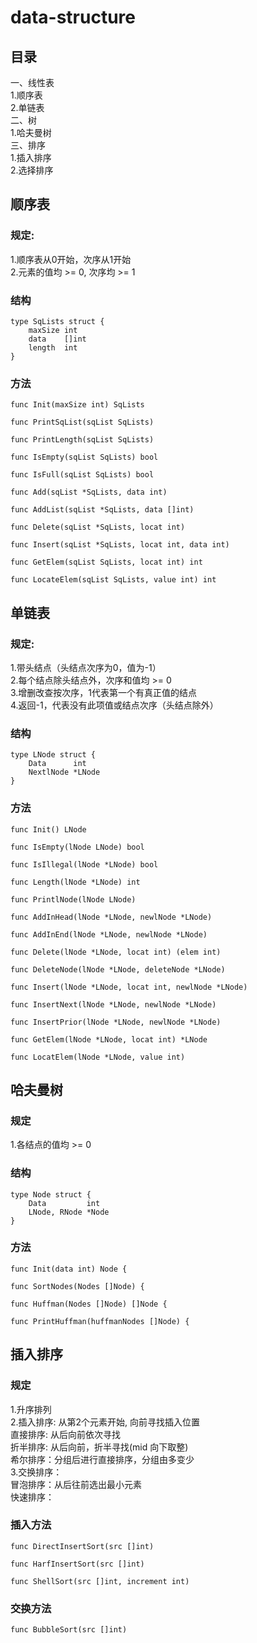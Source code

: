 # data-structure
## 目录
一、线性表  <br>
1.顺序表  <br>
2.单链表  <br>
二、树  <br>
1.哈夫曼树  <br>
三、排序  <br>
1.插入排序  <br>
2.选择排序  <br>
## 顺序表
### 规定: 
1.顺序表从0开始，次序从1开始  <br>
2.元素的值均 >= 0, 次序均 >= 1  <br>
### 结构
```
type SqLists struct {
	maxSize int
	data    []int
	length  int
}
```
### 方法
```
func Init(maxSize int) SqLists

func PrintSqList(sqList SqLists)

func PrintLength(sqList SqLists)

func IsEmpty(sqList SqLists) bool

func IsFull(sqList SqLists) bool 

func Add(sqList *SqLists, data int) 

func AddList(sqList *SqLists, data []int) 

func Delete(sqList *SqLists, locat int) 

func Insert(sqList *SqLists, locat int, data int) 

func GetElem(sqList SqLists, locat int) int 

func LocateElem(sqList SqLists, value int) int 
```
## 单链表
### 规定:
1.带头结点（头结点次序为0，值为-1） <br>
2.每个结点除头结点外，次序和值均 >= 0  <br>
3.增删改查按次序，1代表第一个有真正值的结点  <br>
4.返回-1，代表没有此项值或结点次序（头结点除外）  <br>
### 结构
```
type LNode struct {
	Data      int
	NextlNode *LNode
}
```
### 方法
```
func Init() LNode

func IsEmpty(lNode LNode) bool

func IsIllegal(lNode *LNode) bool

func Length(lNode *LNode) int

func PrintlNode(lNode LNode)

func AddInHead(lNode *LNode, newlNode *LNode)

func AddInEnd(lNode *LNode, newlNode *LNode)

func Delete(lNode *LNode, locat int) (elem int)

func DeleteNode(lNode *LNode, deleteNode *LNode)

func Insert(lNode *LNode, locat int, newlNode *LNode)

func InsertNext(lNode *LNode, newlNode *LNode)

func InsertPrior(lNode *LNode, newlNode *LNode)

func GetElem(lNode *LNode, locat int) *LNode

func LocatElem(lNode *LNode, value int)
```
## 哈夫曼树
### 规定
1.各结点的值均 >= 0  <br>
### 结构
```
type Node struct {
	Data         int
	LNode, RNode *Node
}
```
### 方法
```
func Init(data int) Node {

func SortNodes(Nodes []Node) {

func Huffman(Nodes []Node) []Node {

func PrintHuffman(huffmanNodes []Node) {
```
## 插入排序
### 规定
1.升序排列  <br>
2.插入排序: 从第2个元素开始, 向前寻找插入位置  <br>
  直接排序: 从后向前依次寻找  <br>
  折半排序: 从后向前，折半寻找(mid 向下取整)  <br>
  希尔排序：分组后进行直接排序，分组由多变少 <br>
3.交换排序：  <br>
  冒泡排序：从后往前选出最小元素  <br>
  快速排序：  <br>
### 插入方法
```
func DirectInsertSort(src []int)

func HarfInsertSort(src []int)

func ShellSort(src []int, increment int)
```
### 交换方法
```
func BubbleSort(src []int)
```